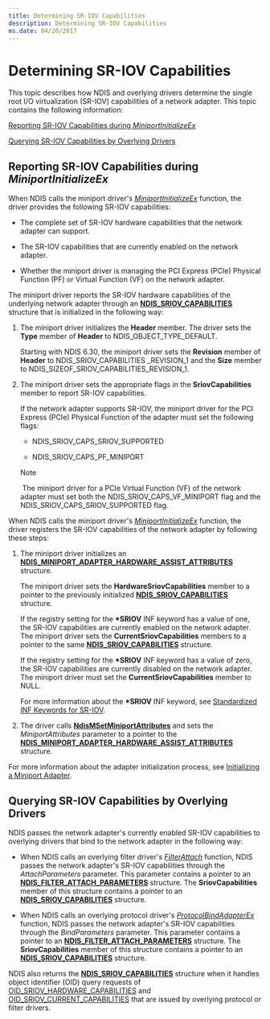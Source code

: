 ```yaml
---
title: Determining SR-IOV Capabilities
description: Determining SR-IOV Capabilities
ms.date: 04/20/2017
---
```


# Determining SR-IOV Capabilities


This topic describes how NDIS and overlying drivers determine the single root I/O virtualization (SR-IOV) capabilities of a network adapter. This topic contains the following information:

[Reporting SR-IOV Capabilities during *MiniportInitializeEx*](#reporting-sr-iov-capabilities-during-miniportinitializeex)

[Querying SR-IOV Capabilities by Overlying Drivers](#querying-sr-iov-capabilities-by-overlying-drivers)

## Reporting SR-IOV Capabilities during *MiniportInitializeEx*


When NDIS calls the miniport driver's [*MiniportInitializeEx*](/windows-hardware/drivers/ddi/ndis/nc-ndis-miniport_initialize) function, the driver provides the following SR-IOV capabilities:

-   The complete set of SR-IOV hardware capabilities that the network adapter can support.

-   The SR-IOV capabilities that are currently enabled on the network adapter.

-   Whether the miniport driver is managing the PCI Express (PCIe) Physical Function (PF) or Virtual Function (VF) on the network adapter.

The miniport driver reports the SR-IOV hardware capabilities of the underlying network adapter through an [**NDIS\_SRIOV\_CAPABILITIES**](/windows-hardware/drivers/ddi/ntddndis/ns-ntddndis-_ndis_sriov_capabilities) structure that is initialized in the following way:

1. The miniport driver initializes the **Header** member. The driver sets the **Type** member of **Header** to NDIS\_OBJECT\_TYPE\_DEFAULT.

   Starting with NDIS 6.30, the miniport driver sets the **Revision** member of **Header** to NDIS\_SRIOV\_CAPABILITIES \_REVISION\_1 and the **Size** member to NDIS\_SIZEOF\_SRIOV\_CAPABILITIES\_REVISION\_1.

2. The miniport driver sets the appropriate flags in the **SriovCapabilities** member to report SR-IOV capabilities.

   If the network adapter supports SR-IOV, the miniport driver for the PCI Express (PCIe) Physical Function of the adapter must set the following flags:

   -   NDIS\_SRIOV\_CAPS\_SRIOV\_SUPPORTED

   -   NDIS\_SRIOV\_CAPS\_PF\_MINIPORT

   > [!NOTE]
   > The miniport driver for a PCIe Virtual Function (VF) of the network adapter must set both the NDIS\_SRIOV\_CAPS\_VF\_MINIPORT flag and the NDIS\_SRIOV\_CAPS\_SRIOV\_SUPPORTED flag.    

When NDIS calls the miniport driver's [*MiniportInitializeEx*](/windows-hardware/drivers/ddi/ndis/nc-ndis-miniport_initialize) function, the driver registers the SR-IOV capabilities of the network adapter by following these steps:

1.  The miniport driver initializes an [**NDIS\_MINIPORT\_ADAPTER\_HARDWARE\_ASSIST\_ATTRIBUTES**](/windows-hardware/drivers/ddi/ndis/ns-ndis-_ndis_miniport_adapter_hardware_assist_attributes) structure.

    The miniport driver sets the **HardwareSriovCapabilities** member to a pointer to the previously initialized [**NDIS\_SRIOV\_CAPABILITIES**](/windows-hardware/drivers/ddi/ntddndis/ns-ntddndis-_ndis_sriov_capabilities) structure.

    If the registry setting for the **\*SRIOV** INF keyword has a value of one, the SR-IOV capabilities are currently enabled on the network adapter. The miniport driver sets the **CurrentSriovCapabilities** members to a pointer to the same [**NDIS\_SRIOV\_CAPABILITIES**](/windows-hardware/drivers/ddi/ntddndis/ns-ntddndis-_ndis_sriov_capabilities) structure.

    If the registry setting for the **\*SRIOV** INF keyword has a value of zero, the SR-IOV capabilities are currently disabled on the network adapter. The miniport driver must set the **CurrentSriovCapabilities** member to NULL.

    For more information about the **\*SRIOV** INF keyword, see [Standardized INF Keywords for SR-IOV](standardized-inf-keywords-for-sr-iov.md).

2.  The driver calls [**NdisMSetMiniportAttributes**](/windows-hardware/drivers/ddi/ndis/nf-ndis-ndismsetminiportattributes) and sets the *MiniportAttributes* parameter to a pointer to the [**NDIS\_MINIPORT\_ADAPTER\_HARDWARE\_ASSIST\_ATTRIBUTES**](/windows-hardware/drivers/ddi/ndis/ns-ndis-_ndis_miniport_adapter_hardware_assist_attributes) structure.

For more information about the adapter initialization process, see [Initializing a Miniport Adapter](initializing-a-miniport-adapter.md).

## Querying SR-IOV Capabilities by Overlying Drivers


NDIS passes the network adapter's currently enabled SR-IOV capabilities to overlying drivers that bind to the network adapter in the following way:

-   When NDIS calls an overlying filter driver's [*FilterAttach*](/windows-hardware/drivers/ddi/ndis/nc-ndis-filter_attach) function, NDIS passes the network adapter's SR-IOV capabilities through the *AttachParameters* parameter. This parameter contains a pointer to an [**NDIS\_FILTER\_ATTACH\_PARAMETERS**](/windows-hardware/drivers/ddi/ndis/ns-ndis-_ndis_filter_attach_parameters) structure. The **SriovCapabilities** member of this structure contains a pointer to an [**NDIS\_SRIOV\_CAPABILITIES**](/windows-hardware/drivers/ddi/ntddndis/ns-ntddndis-_ndis_sriov_capabilities) structure.

-   When NDIS calls an overlying protocol driver's [*ProtocolBindAdapterEx*](/windows-hardware/drivers/ddi/ndis/nc-ndis-protocol_bind_adapter_ex) function, NDIS passes the network adapter's SR-IOV capabilities through the *BindParameters* parameter. This parameter contains a pointer to an [**NDIS\_FILTER\_ATTACH\_PARAMETERS**](/windows-hardware/drivers/ddi/ndis/ns-ndis-_ndis_filter_attach_parameters) structure. The **SriovCapabilities** member of this structure contains a pointer to an [**NDIS\_SRIOV\_CAPABILITIES**](/windows-hardware/drivers/ddi/ntddndis/ns-ntddndis-_ndis_sriov_capabilities) structure.

NDIS also returns the [**NDIS\_SRIOV\_CAPABILITIES**](/windows-hardware/drivers/ddi/ntddndis/ns-ntddndis-_ndis_sriov_capabilities) structure when it handles object identifier (OID) query requests of [OID\_SRIOV\_HARDWARE\_CAPABILITIES](./oid-sriov-hardware-capabilities.md) and [OID\_SRIOV\_CURRENT\_CAPABILITIES](./oid-sriov-current-capabilities.md) that are issued by overlying protocol or filter drivers.

 

